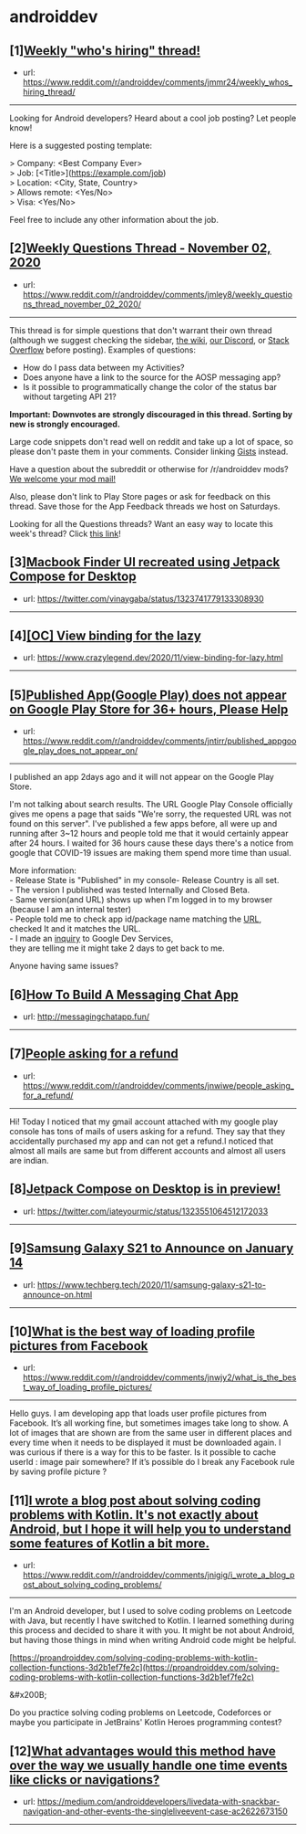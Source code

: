 # androiddev
## [1][Weekly "who's hiring" thread!](https://www.reddit.com/r/androiddev/comments/jmmr24/weekly_whos_hiring_thread/)
- url: https://www.reddit.com/r/androiddev/comments/jmmr24/weekly_whos_hiring_thread/
---
Looking for Android developers? Heard about a cool job posting? Let people know!

Here is a suggested posting template:

&gt; Company: &lt;Best Company Ever&gt;  
&gt; Job: [&lt;Title&gt;]\(https://example.com/job)  
&gt; Location: &lt;City, State, Country&gt;  
&gt; Allows remote: &lt;Yes/No&gt;  
&gt; Visa: &lt;Yes/No&gt;  

Feel free to include any other information about the job.
## [2][Weekly Questions Thread - November 02, 2020](https://www.reddit.com/r/androiddev/comments/jmley8/weekly_questions_thread_november_02_2020/)
- url: https://www.reddit.com/r/androiddev/comments/jmley8/weekly_questions_thread_november_02_2020/
---
This thread is for simple questions that don't warrant their own thread (although we suggest checking the sidebar, [the wiki](http://www.reddit.com/r/androiddev/wiki/), [our Discord](https://discord.gg/D2cNrqX), or [Stack Overflow](http://stackoverflow.com) before posting). Examples of questions:

* How do I pass data between my Activities?
* Does anyone have a link to the source for the AOSP messaging app?
* Is it possible to programmatically change the color of the status bar without targeting API 21?

**Important: Downvotes are strongly discouraged in this thread. Sorting by new is strongly encouraged.**

Large code snippets don't read well on reddit and take up a lot of space, so please don't paste them in your comments. Consider linking [Gists](https://gist.github.com) instead.

Have a question about the subreddit or otherwise for /r/androiddev mods? [We welcome your mod mail!](http://www.reddit.com/message/compose?to=%2Fr%2Fandroiddev)

Also, please don't link to Play Store pages or ask for feedback on this thread. Save those for the App Feedback threads we host on Saturdays.

Looking for all the Questions threads? Want an easy way to locate this week's thread? Click [this link](https://www.reddit.com/r/androiddev/search?q=title%3A%22questions+thread%22+author%3A%22AutoModerator%22&amp;restrict_sr=on&amp;sort=new&amp;t=all)!
## [3][Macbook Finder UI recreated using Jetpack Compose for Desktop](https://www.reddit.com/r/androiddev/comments/jnoes7/macbook_finder_ui_recreated_using_jetpack_compose/)
- url: https://twitter.com/vinaygaba/status/1323741779133308930
---

## [4][[OC] View binding for the lazy](https://www.reddit.com/r/androiddev/comments/jnunei/oc_view_binding_for_the_lazy/)
- url: https://www.crazylegend.dev/2020/11/view-binding-for-lazy.html
---

## [5][Published App(Google Play) does not appear on Google Play Store for 36+ hours, Please Help](https://www.reddit.com/r/androiddev/comments/jntirr/published_appgoogle_play_does_not_appear_on/)
- url: https://www.reddit.com/r/androiddev/comments/jntirr/published_appgoogle_play_does_not_appear_on/
---
I published an app 2days ago and it will not appear on the Google Play Store.

I'm not talking about search results. The URL Google Play Console officially gives me opens a page that saids "We're sorry, the requested URL was not found on this server". I've published a few apps before, all were up and running after 3\~12 hours and people told me that it would certainly appear after 24 hours. I waited for 36 hours cause these days there's a notice from google that COVID-19 issues are making them spend more time than usual.

More information:  
\- Release State is "Published" in my console- Release Country is all set.  
\- The version I published was tested Internally and Closed Beta.  
\- Same version(and URL) shows up when I'm logged in to my browser  
  (because I am an internal tester)  
\- People told me to check app id/package name matching the [URL](https://play.google.com/store/apps/details?id=com.wayway.projectt),  
  checked It and it matches the URL.  
\- I made an [inquiry](https://support.google.com/googleplay/android-developer/contact/publishing?extra.IssueType=missing) to Google Dev Services,   
  they are telling me it might take 2 days to get back to me.

Anyone having same issues?
## [6][How To Build A Messaging Chat App](https://www.reddit.com/r/androiddev/comments/jnuhw1/how_to_build_a_messaging_chat_app/)
- url: http://messagingchatapp.fun/
---

## [7][People asking for a refund](https://www.reddit.com/r/androiddev/comments/jnwiwe/people_asking_for_a_refund/)
- url: https://www.reddit.com/r/androiddev/comments/jnwiwe/people_asking_for_a_refund/
---
Hi! 
Today I noticed that my gmail account attached with my google play console has tons of mails of users asking for a refund. They say that they accidentally purchased my app and can not get a refund.I noticed that almost all mails are same but from different accounts and almost all users are indian.
## [8][Jetpack Compose on Desktop is in preview!](https://www.reddit.com/r/androiddev/comments/jn9swn/jetpack_compose_on_desktop_is_in_preview/)
- url: https://twitter.com/iateyourmic/status/1323551064512172033
---

## [9][Samsung Galaxy S21 to Announce on January 14](https://www.reddit.com/r/androiddev/comments/jnwked/samsung_galaxy_s21_to_announce_on_january_14/)
- url: https://www.techberg.tech/2020/11/samsung-galaxy-s21-to-announce-on.html
---

## [10][What is the best way of loading profile pictures from Facebook](https://www.reddit.com/r/androiddev/comments/jnwjy2/what_is_the_best_way_of_loading_profile_pictures/)
- url: https://www.reddit.com/r/androiddev/comments/jnwjy2/what_is_the_best_way_of_loading_profile_pictures/
---
Hello guys. I am developing app that loads user profile pictures from Facebook. It’s all working fine, but sometimes images take long to show. A lot of images that are shown are from the same user in different places and every time when it needs to be displayed it must be downloaded again. I was curious if there is a way for this to be faster. Is it possible to cache userId : image pair somewhere? If it’s possible do I break any Facebook rule by saving profile picture ?
## [11][I wrote a blog post about solving coding problems with Kotlin. It's not exactly about Android, but I hope it will help you to understand some features of Kotlin a bit more.](https://www.reddit.com/r/androiddev/comments/jnigig/i_wrote_a_blog_post_about_solving_coding_problems/)
- url: https://www.reddit.com/r/androiddev/comments/jnigig/i_wrote_a_blog_post_about_solving_coding_problems/
---
I'm an Android developer, but I used to solve coding problems on Leetcode with Java, but recently I have switched to Kotlin. I learned something during this process and decided to share it with you. It might be not about Android, but having those things in mind when writing Android code might be helpful.

[https://proandroiddev.com/solving-coding-problems-with-kotlin-collection-functions-3d2b1ef7fe2c](https://proandroiddev.com/solving-coding-problems-with-kotlin-collection-functions-3d2b1ef7fe2c)

&amp;#x200B;

Do you practice solving coding problems on Leetcode, Codeforces or maybe you participate in JetBrains' Kotlin Heroes programming contest?
## [12][What advantages would this method have over the way we usually handle one time events like clicks or navigations?](https://www.reddit.com/r/androiddev/comments/jnmgo1/what_advantages_would_this_method_have_over_the/)
- url: https://medium.com/androiddevelopers/livedata-with-snackbar-navigation-and-other-events-the-singleliveevent-case-ac2622673150
---

